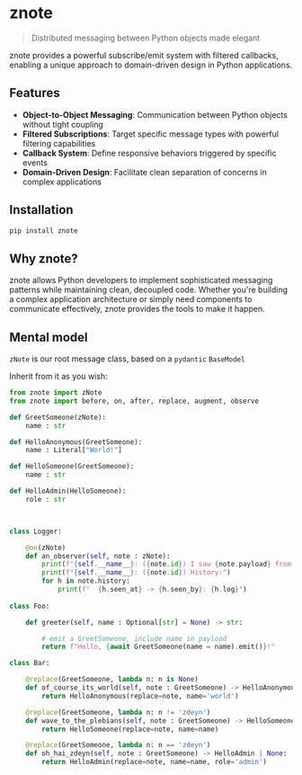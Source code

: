 # znote

> Distributed messaging between Python objects made elegant

znote provides a powerful subscribe/emit system with filtered callbacks, enabling a unique approach to domain-driven design in Python applications.

## Features

- **Object-to-Object Messaging**: Communication between Python objects without tight coupling
- **Filtered Subscriptions**: Target specific message types with powerful filtering capabilities
- **Callback System**: Define responsive behaviors triggered by specific events
- **Domain-Driven Design**: Facilitate clean separation of concerns in complex applications

## Installation

```bash
pip install znote
```

## Why znote?

znote allows Python developers to implement sophisticated messaging patterns while maintaining clean, decoupled code. Whether you're building a complex application architecture or simply need components to communicate effectively, znote provides the tools to make it happen.


## Mental model

`zNote` is our root message class, based on a `pydantic` `BaseModel`

Inherit from it as you wish:

```python
from znote import zNote
from znote import before, on, after, replace, augment, observe

def GreetSomeone(zNote):
    name : str

def HelloAnonymous(GreetSomeone):
    name : Literal["World!"]

def HelloSomeone(GreetSomeone):
    name : str

def HelloAdmin(HelloSomeone):
    role : str



class Logger:

    @on(zNote)
    def an_observer(self, note : zNote):
        print(f"{self.__name__}: ({note.id}) I saw {note.payload} from {note.src}, addressed to {note.dest or 'Everyone'})")
        print(f"{self.__name__}: ({note.id}) History:")
        for h in note.history:
            print(f"  {h.seen_at} -> {h.seen_by}: {h.log}")
    
class Foo:

    def greeter(self, name : Optional[str] = None) -> str:

        # emit a GreetSomeone, include name in payload
        return f"Hello, {await GreetSomeone(name = name).emit()}!"

class Bar:

    @replace(GreetSomeone, lambda n: n is None)
    def of_course_its_world(self, note : GreetSomeone) -> HelloAnonymous | None:
        return HelloAnonymous(replace=note, name='world')

    @replace(GreetSomeone, lambda n: n != 'zdeyn')
    def wave_to_the_plebians(self, note : GreetSomeone) -> HelloSomeone | None:
        return HelloSomeone(replace=note, name=name)

    @replace(GreetSomeone, lambda n: n == 'zdeyn')
    def oh_hai_zdeyn(self, note : GreetSomeone) -> HelloAdmin | None:
        return HelloAdmin(replace=note, name=name, role='admin')

```